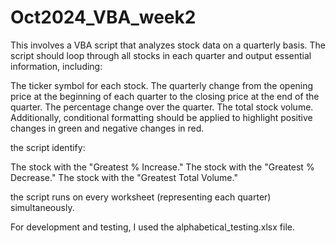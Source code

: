 # Oct2024_VBA_week2
This involves a VBA script that analyzes stock data on a quarterly basis. The script should loop through all stocks in each quarter and output essential information, including:

The ticker symbol for each stock.
The quarterly change from the opening price at the beginning of each quarter to the closing price at the end of the quarter.
The percentage change over the quarter.
The total stock volume.
Additionally, conditional formatting should be applied to highlight positive changes in green and negative changes in red.

the script identify:

The stock with the "Greatest % Increase."
The stock with the "Greatest % Decrease."
The stock with the "Greatest Total Volume."

the script runs on every worksheet (representing each quarter) simultaneously.

For development and testing, I used the alphabetical_testing.xlsx file.
